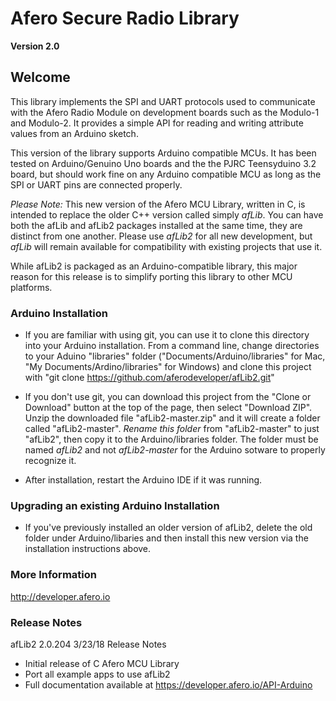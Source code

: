 # Afero Secure Radio Library #

**Version 2.0**

## Welcome ##

This library implements the SPI and UART protocols used to communicate with the Afero Radio Module on development boards such as the Modulo-1 and Modulo-2. It provides a simple API for reading and writing attribute values from an Arduino sketch.

This version of the library supports Arduino compatible MCUs. It has been tested on Arduino/Genuino Uno boards and the the PJRC Teensyduino 3.2 board, but should work fine on any Arduino compatible MCU as long as the SPI or UART pins are connected properly. 

*Please Note:* This new version of the Afero MCU Library, written in C, is intended to replace the older C++ version called simply *afLib*. You can have both the afLib and afLib2 packages installed at the same time, they are distinct from one another. Please use *afLib2* for all new development, but *afLib* will remain available for compatibility with existing projects that use it.

While afLib2 is packaged as an Arduino-compatible library, this major reason for this release is to simplify porting this library to other MCU platforms.


### Arduino Installation ###

* If you are familiar with using git, you can use it to clone this directory into your Arduino installation.
  From a command line, change directories to your Aduino "libraries" folder ("Documents/Arduino/libraries" for Mac, "My Documents/Ardino/libraries" for Windows) and clone this project with "git clone https://github.com/aferodeveloper/afLib2.git"

* If you don't use git, you can download this project from the "Clone or Download" button at the top of the page, then select "Download ZIP". Unzip the downloaded file "afLib2-master.zip" and it will create a folder called "afLib2-master". *Rename this folder* from "afLib2-master" to just "afLib2", then copy it to the Arduino/libraries folder. The folder must be named *afLib2* and not *afLib2-master* for the Arduino sotware to properly recognize it.

* After installation, restart the Arduino IDE if it was running.

### Upgrading an existing Arduino Installation ###

* If you've previously installed an older version of afLib2, delete the old folder under Arduino/libaries and then install this new version via the installation instructions above.

### More Information ###

<http://developer.afero.io>

### Release Notes ###

afLib2 2.0.204 3/23/18 Release Notes

* Initial release of C Afero MCU Library
* Port all example apps to use afLib2
* Full documentation available at https://developer.afero.io/API-Arduino

